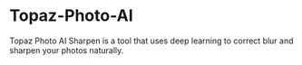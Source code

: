 # Topaz-Photo-AI
Topaz Photo AI Sharpen is a tool that uses deep learning to correct blur and sharpen your photos naturally.
